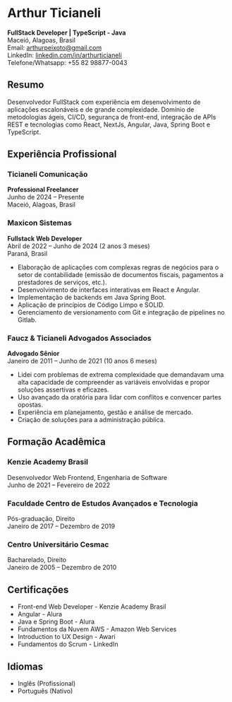 # Arthur Ticianeli

**FullStack Developer | TypeScript - Java**  
Maceió, Alagoas, Brasil  
Email: [arthurpeixoto@gmail.com](mailto:arthurpeixoto@gmail.com)  
LinkedIn: [linkedin.com/in/arthurticianeli](https://linkedin.com/in/arthurticianeli)  
Telefone/Whatsapp: +55 82 98877-0043

## Resumo

Desenvolvedor FullStack com experiência em desenvolvimento de aplicações escalonáveis e de grande complexidade. Domínio de metodologias ágeis, CI/CD, segurança de front-end, integração de APIs REST e tecnologias como React, NextJs, Angular, Java, Spring Boot e TypeScript.

## Experiência Profissional

### Ticianeli Comunicação

**Professional Freelancer**  
Junho de 2024 – Presente  
Maceió, Alagoas, Brasil

### Maxicon Sistemas

**Fullstack Web Developer**  
Abril de 2022 – Junho de 2024 (2 anos 3 meses)  
Paraná, Brasil

- Elaboração de aplicações com complexas regras de negócios para o setor de contabilidade (emissão de documentos fiscais, pagamentos a prestadores de serviços, etc.).
- Desenvolvimento de interfaces interativas em React e Angular.
- Implementação de backends em Java Spring Boot.
- Aplicação de princípios de Código Limpo e SOLID.
- Gerenciamento de versionamento com Git e integração de pipelines no Gitlab.

### Faucz & Ticianeli Advogados Associados

**Advogado Sênior**  
Janeiro de 2011 – Junho de 2021 (10 anos 6 meses)

- Lidei com problemas de extrema complexidade que demandavam uma alta capacidade de compreender as variáveis envolvidas e propor soluções assertivas e eficazes.
- Uso avançado da oratória para lidar com conflitos e convencer partes opostas.
- Experiência em planejamento, gestão e análise de mercado.
- Criação de soluções para a administração pública.

## Formação Acadêmica

### Kenzie Academy Brasil

Desenvolvedor Web Frontend, Engenharia de Software  
Junho de 2021 – Fevereiro de 2022

### Faculdade Centro de Estudos Avançados e Tecnologia

Pós-graduação, Direito  
Janeiro de 2017 – Dezembro de 2019

### Centro Universitário Cesmac

Bacharelado, Direito  
Janeiro de 2005 – Dezembro de 2010

## Certificações

- Front-end Web Developer - Kenzie Academy Brasil
- Angular - Alura
- Java e Spring Boot - Alura
- Fundamentos da Nuvem AWS - Amazon Web Services
- Introduction to UX Design - Awari
- Fundamentos do Scrum - LinkedIn

## Idiomas

- Inglês (Profissional)
- Português (Nativo)

